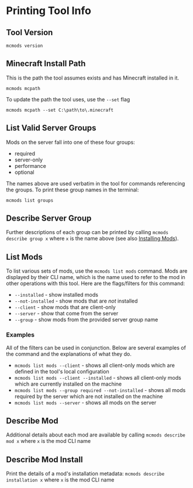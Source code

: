 # Printing Tool Info

## Tool Version

`mcmods version`

## Minecraft Install Path

This is the path the tool assumes exists and has Minecraft installed in it.

`mcmods mcpath`

To update the path the tool uses, use the `--set` flag

`mcmods mcpath --set C:\path\to\.minecraft`

## List Valid Server Groups

Mods on the server fall into one of these four groups:

* required
* server-only
* performance
* optional

The names above are used verbatim in the tool for commands referencing the groups. To print these group names in the terminal:

`mcmods list groups`

## Describe Server Group

Further descriptions of each group can be printed by calling `mcmods describe group x` where `x` is the name above (see also [Installing Mods](https://github.com/effisso/mc-mod-installer/tree/main/docs/InstallingMods.md)).

## List Mods

To list various sets of mods, use the `mcmods list mods` command. Mods are displayed by their CLI name, which is the name used to refer to the mod in other operations with this tool. Here are the flags/filters for this command:

* `--installed` - show installed mods
* `--not-installed` - show mods that are *not* installed
* `--client` - show mods that are client-only
* `--server` - show that come from the server
* `--group` - show mods from the provided server group name

### Examples

All of the filters can be used in conjunction. Below are several examples of the command and the explanations of what they do.

* `mcmods list mods --client` - shows all client-only mods which are defined in the tool's local configuration
* `mcmods list mods --client --installed` - shows all client-only mods which are currently installed on the machine
* `mcmods list mods --group required --not-installed` - shows all mods required by the server which are not installed on the machine
* `mcmods list mods --server` - shows all mods on the server

## Describe Mod

Additional details about each mod are available by calling `mcmods describe mod x` where `x` is the mod CLI name

## Describe Mod Install

Print the details of a mod's installation metadata: `mcmods describe installation x` where `x` is the mod CLI name